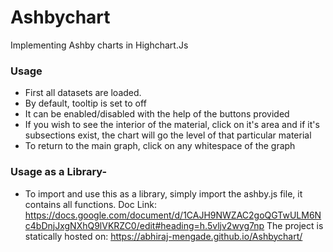 # Ashbychart
Implementing Ashby charts in Highchart.Js

### Usage
- First all datasets are loaded.
- By default, tooltip is set to off
- It can be enabled/disabled with the help of the buttons provided
- If you wish to see the interior of the material, click on it's area and if it's subsections exist, the chart will go the level of that particular material
- To return to the main graph, click on any whitespace of the graph

### Usage as a Library- 
- To import and use this as a library, simply import the ashby.js file, it contains all functions.
Doc Link: https://docs.google.com/document/d/1CAJH9NWZAC2goQGTwULM6Nc4bDnjJxgNXhQ9lVKRZC0/edit#heading=h.5vljv2wyg7np
The project is statically hosted on: https://abhiraj-mengade.github.io/Ashbychart/
